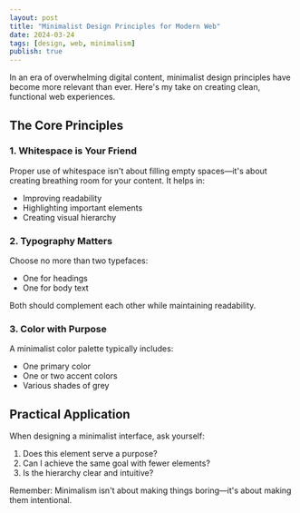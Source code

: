 ```yaml
---
layout: post
title: "Minimalist Design Principles for Modern Web"
date: 2024-03-24
tags: [design, web, minimalism]
publish: true
---
```


In an era of overwhelming digital content, minimalist design principles have become more relevant than ever. Here's my take on creating clean, functional web experiences.

## The Core Principles

### 1. Whitespace is Your Friend

Proper use of whitespace isn't about filling empty spaces—it's about creating breathing room for your content. It helps in:
- Improving readability
- Highlighting important elements
- Creating visual hierarchy

### 2. Typography Matters

Choose no more than two typefaces:
- One for headings
- One for body text

Both should complement each other while maintaining readability.

### 3. Color with Purpose

A minimalist color palette typically includes:
- One primary color
- One or two accent colors
- Various shades of grey

## Practical Application

When designing a minimalist interface, ask yourself:
1. Does this element serve a purpose?
2. Can I achieve the same goal with fewer elements?
3. Is the hierarchy clear and intuitive?

Remember: Minimalism isn't about making things boring—it's about making them intentional. 